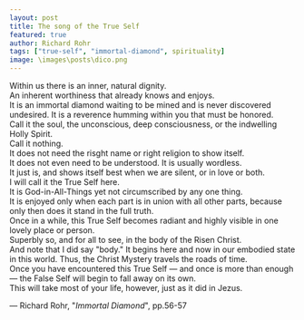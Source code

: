 ```yaml
---
layout: post
title: The song of the True Self
featured: true
author: Richard Rohr
tags: ["true-self", "immortal-diamond", spirituality]
image: \images\posts\dico.png
---
```


Within us there is an inner, natural dignity.  
An inherent worthiness that already knows and enjoys.  
It is an immortal diamond waiting to be mined and is never discovered undesired. 
It is a reverence humming within you that must be honored.  
Call it the soul, the unconscious, deep consciousness, or the indwelling Holly Spirit.  
Call it nothing.  
It does not need the risght name or right religion to show itself.  
It does not even need to be understood. It is usually wordless.  
It just is, and shows itself best when we are silent, or in love or both.  
I will call it the True Self here.  
It is God-in-All-Things yet not circumscribed by any one thing.  
It is enjoyed only when each part is in union with all other parts, because only then does it stand in the full truth.  
Once in a while, this True Self becomes radiant and highly visible in one lovely place or person.  
Superbly so, and for all to see, in the body of the Risen Christ.  
And note that I did say "body." It begins here and now in our embodied state in this world. Thus, the Christ Mystery travels the roads of time.  
Once you have encountered this True Self ― and once is more than enough ― the False Self will begin to fall away on its own.  
This will take most of your life, however, just as it did in Jezus.

― Richard Rohr, "_Immortal Diamond_", pp.56-57

